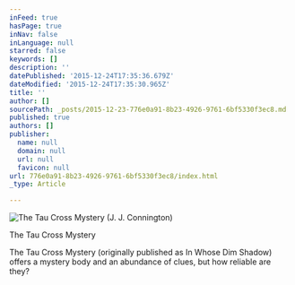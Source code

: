 ```yaml
---
inFeed: true
hasPage: true
inNav: false
inLanguage: null
starred: false
keywords: []
description: ''
datePublished: '2015-12-24T17:35:36.679Z'
dateModified: '2015-12-24T17:35:30.965Z'
title: ''
author: []
sourcePath: _posts/2015-12-23-776e0a91-8b23-4926-9761-6bf5330f3ec8.md
published: true
authors: []
publisher:
  name: null
  domain: null
  url: null
  favicon: null
url: 776e0a91-8b23-4926-9761-6bf5330f3ec8/index.html
_type: Article

---
```

![The Tau Cross Mystery (J. J. Connington)](https://s3-us-west-2.amazonaws.com/the-grid-img/p/d9fe6f5c55e1087ae43a6b517e9af3b1db6635ff.jpg)

The Tau Cross Mystery

The Tau Cross Mystery (originally published as In Whose Dim Shadow) offers a mystery body and an abundance of clues, but how reliable are they?